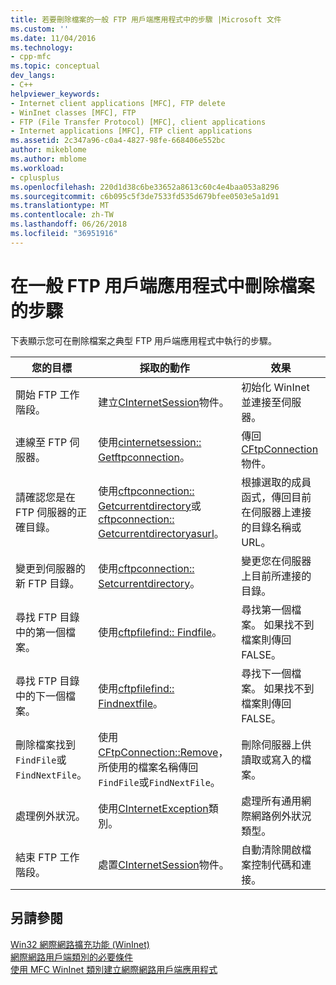 ```yaml
---
title: 若要刪除檔案的一般 FTP 用戶端應用程式中的步驟 |Microsoft 文件
ms.custom: ''
ms.date: 11/04/2016
ms.technology:
- cpp-mfc
ms.topic: conceptual
dev_langs:
- C++
helpviewer_keywords:
- Internet client applications [MFC], FTP delete
- WinInet classes [MFC], FTP
- FTP (File Transfer Protocol) [MFC], client applications
- Internet applications [MFC], FTP client applications
ms.assetid: 2c347a96-c0a4-4827-98fe-668406e552bc
author: mikeblome
ms.author: mblome
ms.workload:
- cplusplus
ms.openlocfilehash: 220d1d38c6be33652a8613c60c4e4baa053a8296
ms.sourcegitcommit: c6b095c5f3de7533fd535d679bfee0503e5a1d91
ms.translationtype: MT
ms.contentlocale: zh-TW
ms.lasthandoff: 06/26/2018
ms.locfileid: "36951916"
---
```

# <a name="steps-in-a-typical-ftp-client-application-to-delete-a-file"></a>在一般 FTP 用戶端應用程式中刪除檔案的步驟
下表顯示您可在刪除檔案之典型 FTP 用戶端應用程式中執行的步驟。  
  
|您的目標|採取的動作|效果|  
|---------------|----------------------|-------------|  
|開始 FTP 工作階段。|建立[CInternetSession](../mfc/reference/cinternetsession-class.md)物件。|初始化 WinInet 並連接至伺服器。|  
|連線至 FTP 伺服器。|使用[cinternetsession:: Getftpconnection](../mfc/reference/cinternetsession-class.md#getftpconnection)。|傳回[CFtpConnection](../mfc/reference/cftpconnection-class.md)物件。|  
|請確認您是在 FTP 伺服器的正確目錄。|使用[cftpconnection:: Getcurrentdirectory](../mfc/reference/cftpconnection-class.md#getcurrentdirectory)或[cftpconnection:: Getcurrentdirectoryasurl](../mfc/reference/cftpconnection-class.md#getcurrentdirectoryasurl)。|根據選取的成員函式，傳回目前在伺服器上連接的目錄名稱或 URL。|  
|變更到伺服器的新 FTP 目錄。|使用[cftpconnection:: Setcurrentdirectory](../mfc/reference/cftpconnection-class.md#setcurrentdirectory)。|變更您在伺服器上目前所連接的目錄。|  
|尋找 FTP 目錄中的第一個檔案。|使用[cftpfilefind:: Findfile](../mfc/reference/cftpfilefind-class.md#findfile)。|尋找第一個檔案。 如果找不到檔案則傳回 FALSE。|  
|尋找 FTP 目錄中的下一個檔案。|使用[cftpfilefind:: Findnextfile](../mfc/reference/cftpfilefind-class.md#findnextfile)。|尋找下一個檔案。 如果找不到檔案則傳回 FALSE。|  
|刪除檔案找到`FindFile`或`FindNextFile`。|使用[CFtpConnection::Remove](../mfc/reference/cftpconnection-class.md#remove)，所使用的檔案名稱傳回`FindFile`或`FindNextFile`。|刪除伺服器上供讀取或寫入的檔案。|  
|處理例外狀況。|使用[CInternetException](../mfc/reference/cinternetexception-class.md)類別。|處理所有通用網際網路例外狀況類型。|  
|結束 FTP 工作階段。|處置[CInternetSession](../mfc/reference/cinternetsession-class.md)物件。|自動清除開啟檔案控制代碼和連接。|  
  
## <a name="see-also"></a>另請參閱  
 [Win32 網際網路擴充功能 (WinInet)](../mfc/win32-internet-extensions-wininet.md)   
 [網際網路用戶端類別的必要條件](../mfc/prerequisites-for-internet-client-classes.md)   
 [使用 MFC WinInet 類別建立網際網路用戶端應用程式](../mfc/writing-an-internet-client-application-using-mfc-wininet-classes.md)
